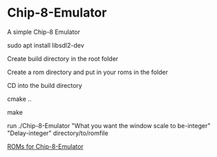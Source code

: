 # Chip-8-Emulator

A simple Chip-8 Emulator

sudo apt install libsdl2-dev

Create build directory in the root folder

Create a rom directory and put in your roms in the folder

CD into the build directory

cmake ..

make

run ./Chip-8-Emulator "What you want the window scale to be-integer" "Delay-integer" directory/to/romfile

[ROMs for Chip-8-Emulator](https://github.com/dmatlack/chip8/tree/master/roms/games)
